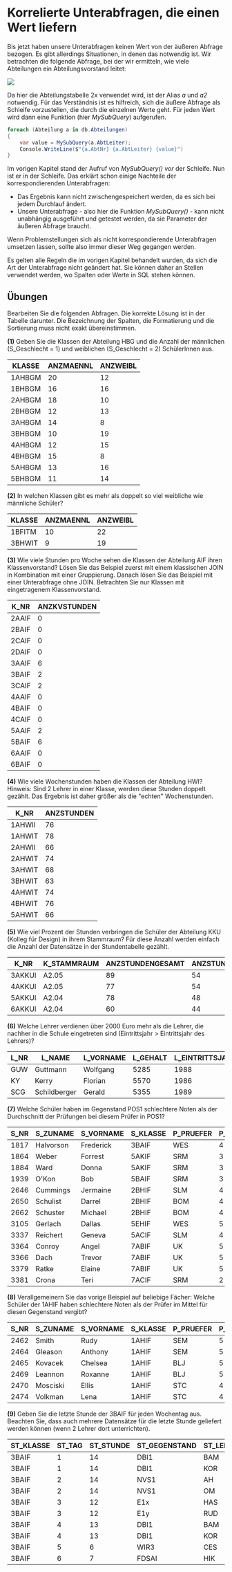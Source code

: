 # Korrelierte Unterabfragen, die einen Wert liefern

Bis jetzt haben unsere Unterabfragen keinen Wert von der äußeren Abfrage bezogen. Es gibt allerdings
Situationen, in denen das notwendig ist. Wir betrachten die folgende Abfrage, bei der wir ermitteln,
wie viele Abteilungen ein Abteilungsvorstand leitet:

![](corresponding_query.png)

Da hier die Abteilungstabelle 2x verwendet wird, ist der Alias *a* und *a2* notwendig. Für das
Verständnis ist es hilfreich, sich die äußere Abfrage als Schleife vorzustellen, die durch die
einzelnen Werte geht. Für jeden Wert wird dann eine Funktion (hier *MySubQuery*) aufgerufen.

```c#
foreach (Abteilung a in db.Abteilungen)
{
    var value = MySubQuery(a.AbtLeiter);
    Console.WriteLine($"{a.AbtNr} {a.AbtLeiter} {value}")
}
```

Im vorigen Kapitel stand der Aufruf von *MySubQuery()* *vor* der Schleife. Nun ist er in der Schleife.
Das erklärt schon einige Nachteile der korrespondierenden Unterabfragen:

- Das Ergebnis kann nicht zwischengespeichert werden, da es sich bei jedem Durchlauf ändert.
- Unsere Unterabfrage - also hier die Funktion *MySubQuery()* - kann nicht unabhängig ausgeführt
  und getestet werden, da sie Parameter der äußeren Abfrage braucht.

Wenn Problemstellungen sich als nicht korrespondierende Unterabfragen umsetzen lassen, sollte also
immer dieser Weg gegangen werden.

Es gelten alle Regeln die im vorigen Kapitel behandelt wurden, da sich die Art der Unterabfrage
nicht geändert hat. Sie können daher an Stellen verwendet werden, wo Spalten oder Werte in SQL
stehen können.

## Übungen

Bearbeiten Sie die folgenden Abfragen. Die korrekte Lösung ist in der Tabelle darunter. Die
Bezeichnung der Spalten, die Formatierung und die Sortierung muss nicht exakt übereinstimmen.

**(1)** Geben Sie die Klassen der Abteilung HBG und die Anzahl der männlichen (S_Geschlecht = 1)
und weiblichen (S_Geschlecht = 2) SchülerInnen aus.

| KLASSE | ANZMAENNL | ANZWEIBL |
| ------ | --------- | -------- |
| 1AHBGM | 20        | 12       |
| 1BHBGM | 16        | 16       |
| 2AHBGM | 18        | 10       |
| 2BHBGM | 12        | 13       |
| 3AHBGM | 14        | 8        |
| 3BHBGM | 10        | 19       |
| 4AHBGM | 12        | 15       |
| 4BHBGM | 15        | 8        |
| 5AHBGM | 13        | 16       |
| 5BHBGM | 11        | 14       |

**(2)** In welchen Klassen gibt es mehr als doppelt so viel weibliche wie männliche Schüler?

| KLASSE | ANZMAENNL | ANZWEIBL |
| ------ | --------- | -------- |
| 1BFITM | 10        | 22       |
| 3BHWIT | 9         | 19       |

**(3)** Wie viele Stunden pro Woche sehen die Klassen der Abteilung AIF ihren Klassenvorstand? Lösen Sie
das Beispiel zuerst mit einem klassischen JOIN in Kombination mit einer Gruppierung. Danach lösen Sie
das Beispiel mit einer Unterabfrage ohne JOIN. Betrachten Sie nur Klassen mit eingetragenem Klassenvorstand.

| K_NR  | ANZKVSTUNDEN |
| ----- | ------------ |
| 2AAIF | 0            |
| 2BAIF | 0            |
| 2CAIF | 0            |
| 2DAIF | 0            |
| 3AAIF | 6            |
| 3BAIF | 2            |
| 3CAIF | 2            |
| 4AAIF | 0            |
| 4BAIF | 0            |
| 4CAIF | 0            |
| 5AAIF | 2            |
| 5BAIF | 6            |
| 6AAIF | 0            |
| 6BAIF | 0            |

**(4)** Wie viele Wochenstunden haben die Klassen der Abteilung HWI? Hinweis: Sind 2 Lehrer in
einer Klasse, werden diese Stunden doppelt gezählt. Das Ergebnis ist daher größer als die "echten"
Wochenstunden.

| K_NR   | ANZSTUNDEN |
| ------ | ---------- |
| 1AHWII | 76         |
| 1AHWIT | 78         |
| 2AHWII | 66         |
| 2AHWIT | 74         |
| 3AHWIT | 68         |
| 3BHWIT | 63         |
| 4AHWIT | 74         |
| 4BHWIT | 76         |
| 5AHWIT | 66         |

**(5)** Wie viel Prozent der Stunden verbringen die Schüler der Abteilung KKU (Kolleg für Design) in ihrem
Stammraum? Für diese Anzahl werden einfach die Anzahl der Datensätze in der Stundentabelle gezählt.

| K_NR   | K_STAMMRAUM | ANZSTUNDENGESAMT | ANZSTUNDENSTAMMRAUM | PROZENTIMSTAMMRAUM |
| ------ | ----------- | ---------------- | ------------------- | ------------------ |
| 3AKKUI | A2.05       | 89               | 54                  | 60.67              |
| 4AKKUI | A2.05       | 77               | 54                  | 70.12              |
| 5AKKUI | A2.04       | 78               | 48                  | 61.53              |
| 6AKKUI | A2.04       | 60               | 44                  | 73.33              |

**(6)** Welche Lehrer verdienen über 2000 Euro mehr als die Lehrer, die nachher in
die Schule eingetreten sind (Eintrittsjahr > Eintrittsjahr des Lehrers)?

| L_NR | L_NAME       | L_VORNAME | L_GEHALT | L_EINTRITTSJAHR | AVGGEHALTJUENGERE |
| ---- | ------------ | --------- | -------- | --------------- | ----------------- |
| GUW  | Guttmann     | Wolfgang  | 5285     | 1988            | 3060.72           |
| KY   | Kerry        | Florian   | 5570     | 1986            | 3073.22           |
| SCG  | Schildberger | Gerald    | 5355     | 1989            | 3047.69           |

**(7)** Welche Schüler haben im Gegenstand POS1 schlechtere Noten als der Durchschnitt der Prüfungen
bei diesem Prüfer in POS1?

| S_NR | S_ZUNAME  | S_VORNAME | S_KLASSE | P_PRUEFER | P_NOTE | P_GEGENSTAND | PRUEFERPOSMITTEL |
| ---- | --------- | --------- | -------- | --------- | ------ | ------------ | ---------------- |
| 1817 | Halvorson | Frederick | 3BAIF    | WES       | 4      | POS1         | 3.33             |
| 1864 | Weber     | Forrest   | 5AKIF    | SRM       | 3      | POS1         | 1.88             |
| 1884 | Ward      | Donna     | 5AKIF    | SRM       | 3      | POS1         | 1.88             |
| 1939 | O'Kon     | Bob       | 5BAIF    | SRM       | 3      | POS1         | 1.88             |
| 2646 | Cummings  | Jermaine  | 2BHIF    | SLM       | 4      | POS1         | 3.67             |
| 2650 | Schulist  | Darrel    | 2BHIF    | BOM       | 4      | POS1         | 3.25             |
| 2662 | Schuster  | Michael   | 2BHIF    | BOM       | 4      | POS1         | 3.25             |
| 3105 | Gerlach   | Dallas    | 5EHIF    | WES       | 5      | POS1         | 3.33             |
| 3337 | Reichert  | Geneva    | 5ACIF    | SLM       | 4      | POS1         | 3.67             |
| 3364 | Conroy    | Angel     | 7ABIF    | UK        | 5      | POS1         | 3.38             |
| 3366 | Dach      | Trevor    | 7ABIF    | UK        | 5      | POS1         | 3.38             |
| 3379 | Ratke     | Elaine    | 7ABIF    | UK        | 5      | POS1         | 3.38             |
| 3381 | Crona     | Teri      | 7ACIF    | SRM       | 2      | POS1         | 1.88             |

**(8)** Verallgemeinern Sie das vorige Beispiel auf beliebige Fächer: Welche Schüler der 1AHIF 
haben schlechtere Noten als der Prüfer im Mittel für diesen Gegenstand vergibt?

| S_NR | S_ZUNAME | S_VORNAME | S_KLASSE | P_PRUEFER | P_NOTE | P_GEGENSTAND | PRUEFERMITTEL |
| ---- | -------- | --------- | -------- | --------- | ------ | ------------ | ------------- |
| 2462 | Smith    | Rudy      | 1AHIF    | SEM       | 5      | E1x          | 3.75          |
| 2464 | Gleason  | Anthony   | 1AHIF    | SEM       | 5      | E1x          | 3.75          |
| 2465 | Kovacek  | Chelsea   | 1AHIF    | BLJ       | 5      | ETH          | 3.67          |
| 2469 | Leannon  | Roxanne   | 1AHIF    | BLJ       | 5      | ETH          | 3.67          |
| 2470 | Mosciski | Ellis     | 1AHIF    | STC       | 4      | CABS_1       | 3             |
| 2474 | Volkman  | Lena      | 1AHIF    | STC       | 4      | CABS_1       | 3             |

**(9)** Geben Sie die letzte Stunde der 3BAIF für jeden Wochentag aus. Beachten Sie, dass
auch mehrere Datensätze für die letzte Stunde geliefert werden können (wenn 2 Lehrer dort unterrichten).

| ST_KLASSE | ST_TAG | ST_STUNDE | ST_GEGENSTAND | ST_LEHRER |
| --------- | ------ | --------- | ------------- | --------- |
| 3BAIF     | 1      | 14        | DBI1          | BAM       |
| 3BAIF     | 1      | 14        | DBI1          | KOR       |
| 3BAIF     | 2      | 14        | NVS1          | AH        |
| 3BAIF     | 2      | 14        | NVS1          | OM        |
| 3BAIF     | 3      | 12        | E1x           | HAS       |
| 3BAIF     | 3      | 12        | E1y           | RUD       |
| 3BAIF     | 4      | 13        | DBI1          | BAM       |
| 3BAIF     | 4      | 13        | DBI1          | KOR       |
| 3BAIF     | 5      | 6         | WIR3          | CES       |
| 3BAIF     | 6      | 7         | FDSAI         | HIK       |
